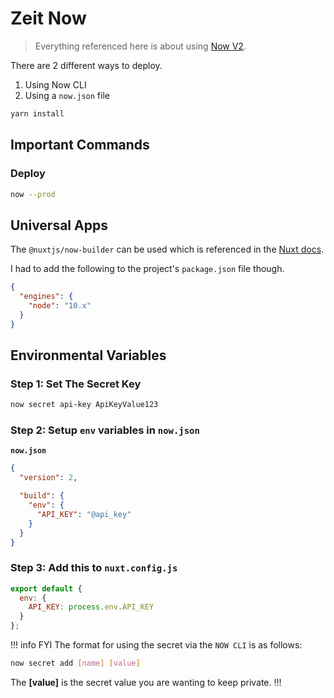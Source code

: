 # Zeit Now

> Everything referenced here is about using [Now V2](https://zeit.co/now).

There are 2 different ways to deploy.

1. Using Now CLI
2. Using a `now.json` file

```bash
yarn install
```

## Important Commands

### Deploy

```bash
now --prod
```

## Universal Apps

The `@nuxtjs/now-builder` can be used which is referenced in the [Nuxt
docs](https://nuxtjs.org/faq/now-deployment/).

I had to add the following to the project's `package.json` file though.

```json
{
  "engines": {
    "node": "10.x"
  }
}
```

## Environmental Variables

### Step 1: Set The Secret Key

```bash
now secret api-key ApiKeyValue123
```

### Step 2: Setup `env` variables in `now.json`

**`now.json`**

```json
{
  "version": 2,

  "build": {
    "env": {
      "API_KEY": "@api_key"
    }
  }
}
```

### Step 3: Add this to `nuxt.config.js`

```js
export default {
  env: {
    API_KEY: process.env.API_KEY
  }
};
```

!!! info FYI
The format for using the secret via the `NOW CLI` is as follows:

```bash
now secret add [name] [value]
```

The **[value]** is the secret value you are wanting to keep private.
!!!
